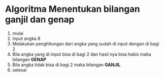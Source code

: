 # Algoritma Menentukan bilangan ganjil dan genap

1. mulai
2. Input angka 8
3. Melakukan penghitungan dari angka yang sudah di input dengan di bagi 2
4. Bila angka yang di input bisa di bagi 2 dan hasil nya bisa habis maka bilangan **GENAP**
5. Bila angka tidak bisa di bagi 2 maka bilangan **GANJIL**
6. selesai